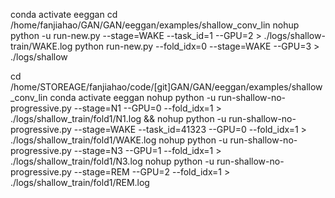 

conda activate eeggan
cd /home/fanjiahao/GAN/GAN/eeggan/examples/shallow_conv_lin
nohup python -u run-new.py --stage=WAKE --task_id=1 --GPU=2 > ./logs/shallow-train/WAKE.log
python run-new.py --fold_idx=0 --stage=WAKE --GPU=3 > ./logs/shallow

cd /home/STOREAGE/fanjiahao/code/[git]GAN/GAN/eeggan/examples/shallow_conv_lin
conda activate eeggan
nohup python -u run-shallow-no-progressive.py --stage=N1  --GPU=0 --fold_idx=1 > ./logs/shallow_train/fold1/N1.log && nohup python -u run-shallow-no-progressive.py --stage=WAKE --task_id=41323 --GPU=0 --fold_idx=1 > ./logs/shallow_train/fold1/WAKE.log
nohup python -u run-shallow-no-progressive.py --stage=N3  --GPU=1 --fold_idx=1 > ./logs/shallow_train/fold1/N3.log
nohup python -u run-shallow-no-progressive.py --stage=REM  --GPU=2 --fold_idx=1 > ./logs/shallow_train/fold1/REM.log


